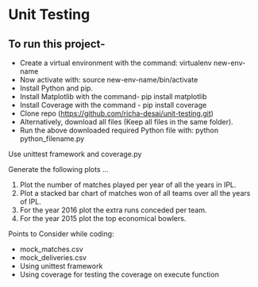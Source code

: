# Unit Testing

## To run this project-
* Create a virtual environment with the command: virtualenv new-env-name
* Now activate with: source new-env-name/bin/activate
* Install Python and pip.
* Install Matplotlib with the command- pip install matplotlib
* Install Coverage with the command - pip install coverage
* Clone repo (https://github.com/richa-desai/unit-testing.git)
* Alternatively, download all files (Keep all files in the same folder).
* Run the above downloaded required Python file with: python python_filename.py

Use unittest framework and coverage.py

Generate the following plots ...

1. Plot the number of matches played per year of all the years in IPL.
2. Plot a stacked bar chart of matches won of all teams over all the years of IPL.
3. For the year 2016 plot the extra runs conceded per team.
4. For the year 2015 plot the top economical bowlers.


Points to Consider while coding:
* mock_matches.csv
* mock_deliveries.csv
* Using unittest framework
* Using coverage for testing the coverage on execute function
